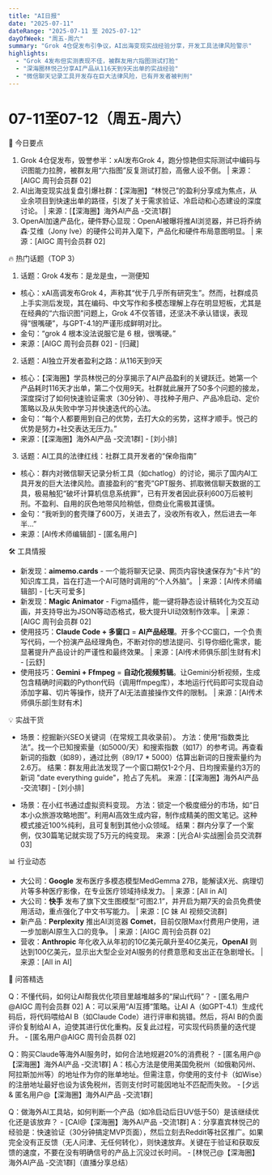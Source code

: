 ```yaml
---
title: "AI日报"
date: "2025-07-11"
dateRange: "2025-07-11 至 2025-07-12"
dayOfWeek: "周五-周六"
summary: "Grok 4仓促发布引争议，AI出海变现实战经验分享，开发工具法律风险警示"
highlights:
  - "Grok 4发布但实测表现不佳，被群友用六指图测试打脸"
  - "深海圈林悦己分享AI产品从116天到9天出单的实战经验"
  - "微信聊天记录工具开发存在巨大法律风险，已有开发者被判刑"
---
```


# 07-11至07-12（周五-周六）


📌 今日要点

1. Grok 4仓促发布，毁誉参半：xAI发布Grok 4，跑分惊艳但实际测试中编码与识图能力拉胯，被群友用“六指图”反复测试打脸，高傲人设不倒。 | 来源：[AIGC 周刊会员群 02]
2. AI出海变现实战复盘引爆社群：【深海圈】“林悦己”的盈利分享成为焦点，从业余项目到快速出单的路径，引发了关于需求验证、冷启动和心态建设的深度讨论。 | 来源：[【深海圈】海外AI产品 -交流1群]
3. OpenAI加速产品化，硬件野心显现：OpenAI被曝将推AI浏览器，并已将乔纳森·艾维（Jony Ive）的硬件公司并入麾下，产品化和硬件布局意图明显。 | 来源：[AIGC 周刊会员群 02]
  
🔥 热门话题（TOP 3）

1. 话题：Grok 4发布：是龙是虫，一测便知
- 核心：xAI高调发布Grok 4，声称其“优于几乎所有研究生”。然而，社群成员上手实测后发现，其在编码、中文写作和多模态理解上存在明显短板，尤其是在经典的“六指识图”问题上，Grok 4不仅答错，还坚决不承认错误，表现得“很嘴硬”，与GPT-4.1的严谨形成鲜明对比。
- 金句：“grok 4 根本没法说服它是 6 根，很嘴硬。”
- 来源：[AIGC 周刊会员群 02] - [归藏]
  
2. 话题：AI独立开发者盈利之路：从116天到9天
- 核心：【深海圈】学员林悦己的分享揭示了AI产品盈利的关键跃迁。她第一个产品耗时116天才出单，第二个仅用9天。社群就此展开了50多个问题的接龙，深度探讨了如何快速验证需求（30分钟）、寻找种子用户、产品冷启动、定价策略以及从失败中学习并快速迭代的心法。
- 金句：“每个人都要用到自己的优势，去打大众的劣势，这样才顺手。悦己的优势是努力+社交表达无压力。”
- 来源：[【深海圈】海外AI产品 -交流1群] - [刘小排]
  
3. 话题：AI工具的法律红线：社群工具开发者的“保命指南”
- 核心：群内对微信聊天记录分析工具（如chatlog）的讨论，揭示了国内AI工具开发的巨大法律风险。直接盈利的“套壳”GPT服务、抓取微信聊天数据的工具，极易触犯“破坏计算机信息系统罪”，已有开发者因此获利600万后被判刑。不盈利、自用的灰色地带风险稍低，但商业化需极其谨慎。
- 金句：“我听到的套壳赚了600万，关进去了，没收所有收入，然后进去一年半…”
- 来源：[AI传术师编辑部] - [匿名用户]
  
🛠 工具情报

- 新发现：**aimemo.cards** - 一个能将聊天记录、网页内容快速保存为“卡片”的知识库工具，旨在打造一个AI可随时调用的“个人外脑”。 | 来源：[AI传术师编辑部] - [七天可爱多]
- 新发现：**Magic Animator** - Figma插件，能一键将静态设计稿转化为交互动画，并支持导出为JSON等动态格式，极大提升UI动效制作效率。 | 来源：[AIGC 周刊会员群 02]
- 使用技巧：**Claude Code + 多窗口** = **AI产品经理**。开多个CC窗口，一个负责写代码，一个扮演产品经理角色，不断对你的想法提问、引导你细化需求，能显著提升产品设计的严谨性和最终效果。 | 来源：[AI传术师俱乐部|生财有术] - [云舒]
- 使用技巧：**Gemini + Ffmpeg** = **自动化视频剪辑**。让Gemini分析视频，生成包含精确时间戳的Python代码（调用ffmpeg库），本地运行代码即可实现自动添加字幕、切片等操作，绕开了AI无法直接操作文件的限制。 | 来源：[AI传术师俱乐部|生财有术]
  
💡 实战干货

- 场景：挖掘新兴SEO关键词（在常规工具收录前）。
方法：使用“指数类比法”。找一个已知搜索量（如5000/天）和搜索指数（如17）的参考词。再查看新词的指数（如89），通过比例（89/17 * 5000）估算出新词的日搜索量约为2.6万。
结果：群友用此法发现了一个窗口期仅1-2个月、日均搜索量约3万的新词 "date everything guide"，抢占了先机。
来源：[【深海圈】海外AI产品 -交流1群] - [刘小排]
  
- 场景：在小红书通过虚拟资料变现。
方法：锁定一个极度细分的市场，如“日本小众旅游攻略地图”。利用AI高效生成内容，制作成精美的图文笔记。这种模式接近100%纯利，且可复制到其他小众领域。
结果：群内分享了一个案例，仅30篇笔记就实现了5万元的纯变现。
来源：[光合AI·实战圈|会员交流群03]
  
📊 行业动态

- 大公司：**Google** 发布医疗多模态模型MedGemma 27B，能解读X光、病理切片等多种医疗影像，在专业医疗领域持续发力。 | 来源：[All in AI]
- 大公司：**快手** 发布了旗下文生图模型“可图2.1”，并开启为期7天的会员免费使用活动，重点强化了中文书写能力。 | 来源：[C 妹 AI 视频交流群]
- 新产品：**Perplexity** 推出AI浏览器 **Comet**，目前仅限Max付费用户使用，进一步加剧AI原生入口的竞争。 | 来源：[AIGC 周刊会员群 02]
- 营收：**Anthropic** 年化收入从年初的10亿美元飙升至40亿美元，**OpenAI** 则达到100亿美元，显示出大型企业对AI服务的付费意愿和支出正在急剧增长。 | 来源：[All in AI]
  
💬 问答精选

Q：不懂代码，如何让AI帮我优化项目里越堆越多的“屎山代码”？ - [匿名用户@AIGC 周刊会员群 02]
A：可以采用“AI互搏”策略。让AI A（如GPT-4.1）生成代码后，将代码喂给AI B（如Claude Code）进行评审和挑错。然后，将AI B的负面评价复制给AI A，迫使其进行优化重构。反复此过程，可实现代码质量的迭代提升。 - [匿名用户@AIGC 周刊会员群 02]

Q：购买Claude等海外AI服务时，如何合法地规避20%的消费税？ - [匿名用户@【深海圈】海外AI产品 -交流1群]
A：核心方法是使用美国免税州（如俄勒冈州、阿拉斯加州等）的地址作为你的账单地址。但需注意，你使用的支付卡（如Wise）的注册地址最好也设为该免税州，否则支付时可能因地址不匹配而失败。 - [夕远 & 匿名用户@【深海圈】海外AI产品 -交流1群]

Q：做海外AI工具站，如何判断一个产品（如冷启动后日UV低于50）是该继续优化还是该放弃？ - [CAI@【深海圈】海外AI产品 -交流1群]
A：分享嘉宾林悦己的经验是：快速验证（30分钟搞定MVP页面），然后立刻去Reddit等社区推广。如果完全没有正反馈（无人问津、无任何转化），则快速放弃。关键在于验证和获取反馈的速度，不要在没有明确信号的产品上沉没过长时间。 - [林悦己@【深海圈】海外AI产品 -交流1群]（直播分享总结）